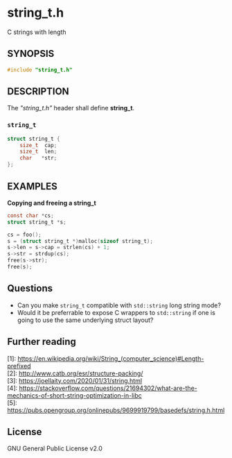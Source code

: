# string_t.h
C strings with length

## SYNOPSIS
```C
#include "string_t.h"
```

## DESCRIPTION
The _"string_t.h"_ header shall define **string_t**.

### `string_t`
```C
struct string_t {
    size_t  cap;
    size_t  len;
    char   *str;
};
```

## EXAMPLES

**Copying and freeing a string_t**
```C
const char *cs;
struct string_t *s;

cs = foo();
s = (struct string_t *)malloc(sizeof string_t);
s->len = s->cap = strlen(cs) + 1;
s->str = strdup(cs);
free(s->str);
free(s);
```

## Questions
* Can you make `string_t` compatible with `std::string` long string mode?
* Would it be preferrable to expose C wrappers to `std::string` if one is going
to use the same underlying struct layout?

## Further reading
\[1]: https://en.wikipedia.org/wiki/String_(computer_science)#Length-prefixed  
\[2]: http://www.catb.org/esr/structure-packing/  
\[3]: https://joellaity.com/2020/01/31/string.html  
\[4]: https://stackoverflow.com/questions/21694302/what-are-the-mechanics-of-short-string-optimization-in-libc  
\[5]: https://pubs.opengroup.org/onlinepubs/9699919799/basedefs/string.h.html

## License
GNU General Public License v2.0
